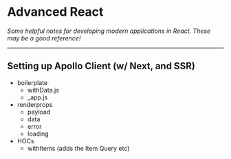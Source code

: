 # Advanced React

_Some helpful notes for developing modern applications in React. These may be a good reference!_

---

## Setting up Apollo Client (w/ Next, and SSR)

- boilerplate
  - withData.js
  - \_app.js
- renderprops
  - payload
  - data
  - error
  - loading
- HOCs
  - withItems (adds the Item Query etc)
